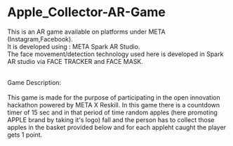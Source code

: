 # Apple_Collector-AR-Game




This is an AR game available on platforms under META (Instagram,Facebook).
<br>
It is developed using : META Spark AR Studio.
<br>
The face movement/detection technology used here is developed in Spark AR studio via FACE TRACKER and FACE MASK.
<br>

<br>
Game Description: 
<br>
<br>
This game is made for the purpose of participating in the open innovation hackathon powered by META X Reskill. In this game there is a countdown timer of 15 sec and in that period of time random apples (here promoting APPLE brand by taking it's logo) fall and the person has to collect those apples in the basket provided below and for each appleht caught the player gets 1 point. 
